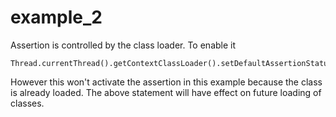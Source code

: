 # example_2
Assertion is controlled by the class loader. To enable it

	Thread.currentThread().getContextClassLoader().setDefaultAssertionStatus(true);

However this won't activate the assertion in this example because the class is already loaded. The above statement will have effect on future loading of classes.
